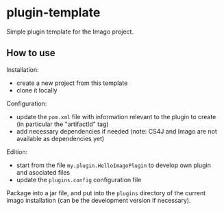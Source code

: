 # plugin-template
Simple plugin template for the Imago project.

## How to use

Installation:
* create a new project from this template
* clone it locally

Configuration:
* update the `pom.xml` file with information relevant to the plugin to create (in particular the "artifactId" tag)
* add necessary dependencies if needed (note: CS4J and Imago are not available as dependencies yet)

Edition:
* start from the file `my.plugin.HelloImagoPlugin` to develop own plugin and asociated files
* update the `plugins.config` configuration file

Package into a jar file, and put into the `plugins` directory of the current imago installation (can be the development version if necessary).
